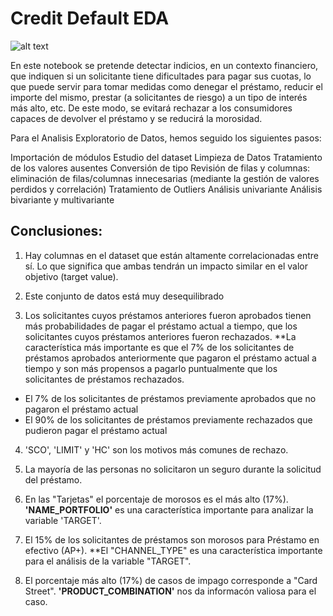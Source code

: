 # Credit Default EDA

![alt text](https://www.simplilearn.com/ice9/free_resources_article_thumb/financial-risk-and-types-rar131-article.jpg)

En este notebook se pretende detectar indicios, en un contexto financiero, que indiquen si un solicitante tiene dificultades para pagar sus cuotas, lo que puede servir para tomar medidas como denegar el préstamo, reducir el importe del mismo, prestar (a solicitantes de riesgo) a un tipo de interés más alto, etc. De este modo, se evitará rechazar a los consumidores capaces de devolver el préstamo y se reducirá la morosidad.

Para el Analisis Exploratorio de Datos, hemos seguido los siguientes pasos:

Importación de módulos
Estudio del dataset
Limpieza de Datos
Tratamiento de los valores ausentes
Conversión de tipo
Revisión de filas y columnas: eliminación de filas/columnas innecesarias (mediante la gestión de valores perdidos y correlación)
Tratamiento de Outliers
Análisis univariante
Análisis bivariante y multivariante

## Conclusiones:

1. Hay columnas en el dataset que están altamente correlacionadas entre sí. Lo que significa que ambas tendrán un impacto similar en el valor objetivo (target value). 

2. Este conjunto de datos está muy desequilibrado 

3. Los solicitantes cuyos préstamos anteriores fueron aprobados tienen más probabilidades de pagar el préstamo actual a tiempo, que los solicitantes cuyos préstamos anteriores fueron rechazados. 
**La característica más importante es que el 7% de los solicitantes de préstamos aprobados anteriormente que pagaron el préstamo actual a tiempo y son más propensos a pagarlo puntualmente que los solicitantes de préstamos rechazados.

- El 7% de los solicitantes de préstamos previamente aprobados que no pagaron el préstamo actual
- El 90% de los solicitantes de préstamos previamente rechazados que pudieron pagar el préstamo actual

4. 'SCO', 'LIMIT' y 'HC' son los motivos más comunes de rechazo.

5. La mayoría de las personas no solicitaron un seguro durante la solicitud del préstamo.

6. En las "Tarjetas" el porcentaje de morosos es el más alto (17%). **'NAME_PORTFOLIO'** es una característica importante para analizar la variable 'TARGET'.

7. El 15% de los solicitantes de préstamos son morosos para Préstamo en efectivo (AP+). **El "CHANNEL_TYPE" es una característica importante para el análisis de la variable "TARGET".

8. El porcentaje más alto (17%) de casos de impago corresponde a "Card Street". **'PRODUCT_COMBINATION'** nos da informacón valiosa para el caso.
